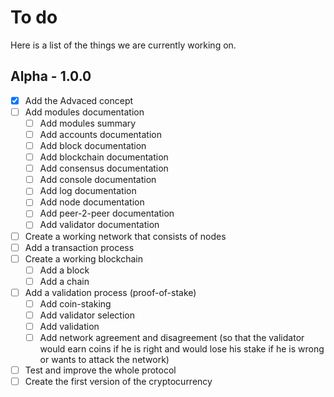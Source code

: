 # To do
Here is a list of the things we are currently working on.

## Alpha - 1.0.0
- [x] Add the Advaced concept
- [ ] Add modules documentation
  - [ ] Add modules summary
  - [ ] Add accounts documentation
  - [ ] Add block documentation
  - [ ] Add blockchain documentation
  - [ ] Add consensus documentation
  - [ ] Add console documentation
  - [ ] Add log documentation
  - [ ] Add node documentation
  - [ ] Add peer-2-peer documentation
  - [ ] Add validator documentation
- [ ] Create a working network that consists of nodes
- [ ] Add a transaction process
- [ ] Create a working blockchain
  - [ ] Add a block
  - [ ] Add a chain
- [ ] Add a validation process (proof-of-stake)
  - [ ] Add coin-staking
  - [ ] Add validator selection
  - [ ] Add validation
  - [ ] Add network agreement and disagreement (so that the validator would earn coins if he is right and would lose his stake if he is wrong or wants to attack the network)
- [ ] Test and improve the whole protocol
- [ ] Create the first version of the cryptocurrency

